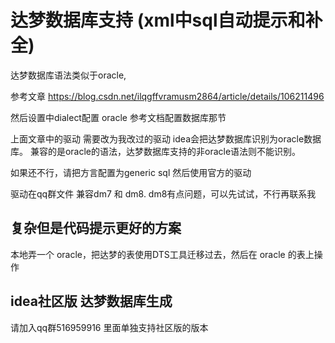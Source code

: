 # 达梦数据库支持 (xml中sql自动提示和补全)

达梦数据库语法类似于oracle,

参考文章 https://blog.csdn.net/ilqgffvramusm2864/article/details/106211496

然后设置中dialect配置 oracle 参考文档配置数据库那节

上面文章中的驱动 需要改为我改过的驱动 idea会把达梦数据库识别为oracle数据库。
兼容的是oracle的语法，达梦数据库支持的非oracle语法则不能识别。

如果还不行，请把方言配置为generic sql 然后使用官方的驱动

驱动在qq群文件 兼容dm7 和 dm8. dm8有点问题，可以先试试，不行再联系我

## 复杂但是代码提示更好的方案

本地弄一个 oracle，把达梦的表使用DTS工具迁移过去，然后在 oracle 的表上操作

## idea社区版 达梦数据库生成

请加入qq群516959916 里面单独支持社区版的版本

